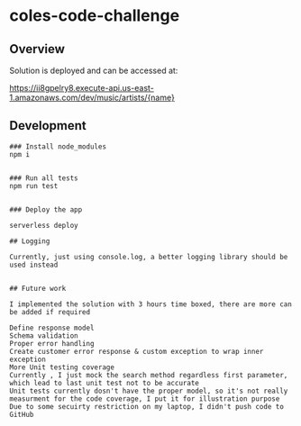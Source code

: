 # coles-code-challenge

## Overview

Solution is deployed and can be accessed at:

https://ii8gpelry8.execute-api.us-east-1.amazonaws.com/dev/music/artists/{name}

## Development

```
### Install node_modules
npm i


### Run all tests
npm run test


### Deploy the app

serverless deploy

## Logging

Currently, just using console.log, a better logging library should be used instead


## Future work

I implemented the solution with 3 hours time boxed, there are more can be added if required

Define response model
Schema validation
Proper error handling
Create customer error response & custom exception to wrap inner exception
More Unit testing coverage
Currently , I just mock the search method regardless first parameter, which lead to last unit test not to be accurate
Unit tests currently dosn't have the proper model, so it's not really measurment for the code coverage, I put it for illustration purpose
Due to some secuirty restriction on my laptop, I didn't push code to GitHub